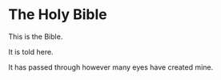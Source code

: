 # The Holy Bible
This is the Bible. 
 
It is told here. 

It has passed through however many eyes have created mine. 
